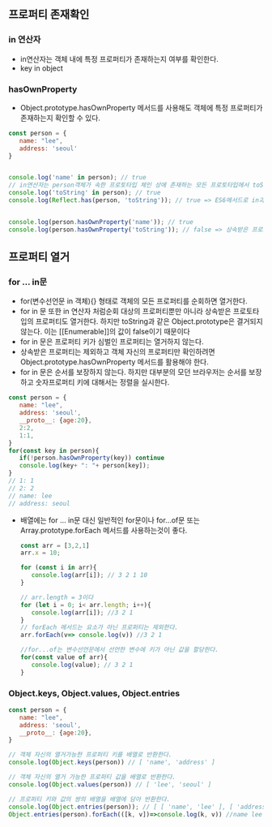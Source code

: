 ## 프로퍼티 존재확인

### in 연산자

- in연산자는 객체 내에 특정 프로퍼티가 존재하는지 여부를 확인한다.
- key in object 

### hasOwnProperty

- Object.prototype.hasOwnProperty 메서드를 사용해도 객체에 특정 프로퍼티가 존재하는지 확인할 수 있다.

```js
const person = {
   name: "lee",
   address: 'seoul'
}


console.log('name' in person); // true
// in연산자는 person객체가 속한 프로토타입 체인 상에 존재하는 모든 프로토타입에서 toString 프로퍼티를 검사한다.
console.log('toString' in person); // true
console.log(Reflect.has(person, 'toString')); // true => ES6메서드로 in과 동일하게 동작한다.


console.log(person.hasOwnProperty('name')); // true
console.log(person.hasOwnProperty('toString')); // false => 상속받은 프로토타입의 프로퍼티 키인경우는 false이다.


```

## 프로퍼티 열거

### for ... in문 

- for(변수선언문 in 객체){} 형태로 객체의 모든 프로퍼티를 순회하면 열거한다.
- for in 문 또한 in 연산자 처럼순회 대상의 프로퍼티뿐만 아니라 상속받은 프로토타입의 프로퍼티도 열거한다. 하지만 toString과 같은 Object.prototype은 결거되지 않는다. 이는 [[Enumerable]]의 값이 false이기 때문이다
- for in 문은 프로퍼티 키가 심벌인 프로퍼티는 열거하지 않는다.
- 상속받은 프로퍼티는 제외하고 객체 자신의 프로퍼티만 확인하려면 Object.prototype.hasOwnProperty 메서드를 활용해야 한다.
- for in 문은 순서를 보장하지 않는다. 하지만 대부분의 모던 브라우저는 순서를 보장하고 숫자프로퍼티 키에 대해서는 정렬을 실시한다.

```js
const person = {
   name: "lee",
   address: 'seoul',
   __proto__: {age:20},
   2:2,
   1:1,
}
for(const key in person){
   if(!person.hasOwnProperty(key)) continue
   console.log(key+ ": "+ person[key]);
}
// 1: 1
// 2: 2 
// name: lee
// address: seoul
```

- 배열에는 for ... in문 대신 일반적인 for문이나 for...of문 또는 Array.prototype.forEach 메서드를 사용하는것이 좋다.

  ```js
  const arr = [3,2,1]
  arr.x = 10;
  
  for (const i in arr){
     console.log(arr[i]); // 3 2 1 10
  } 
  
  // arr.length = 3이다
  for (let i = 0; i< arr.length; i++){
     console.log(arr[i]); //3 2 1
  }  
  // forEach 메서드는 요소가 아닌 프로퍼티는 제외한다.
  arr.forEach(v=> console.log(v)) //3 2 1
  
  //for...of는 변수선언문에서 선언한 변수에 키가 아닌 값을 할당한다.
  for(const value of arr){
     console.log(value); // 3 2 1
  }
  ```

  

### Object.keys, Object.values, Object.entries

```js
const person = {
   name: "lee",
   address: 'seoul',
   __proto__: {age:20},
}

// 객체 자신의 열거가능한 프로퍼티 키를 배열로 반환한다.
console.log(Object.keys(person)) // [ 'name', 'address' ]

// 객체 자신의 열거 가능한 프로퍼티 값을 배열로 반환한다.
console.log(Object.values(person)) // [ 'lee', 'seoul' ]

// 프로퍼티 키와 값의 쌍의 배열을 배열에 담아 반환한다.
console.log(Object.entries(person)); // [ [ 'name', 'lee' ], [ 'address', 'seoul' ] ]
Object.entries(person).forEach(([k, v])=>console.log(k, v)) //name lee \n address seoul


```

